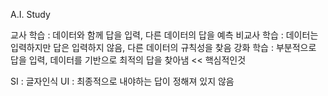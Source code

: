 A.I. Study

교사 학습 : 데이터와 함께 답을 입력, 다른 데이터의 답을 예측
비교사 학습 : 데이터는 입력하지만 답은 입력하지 않음, 다른 데이터의 규칙성을 찾음
강화 학습 : 부분적으로 답을 입력, 데이터를 기반으로 최적의 답을 찾아냄 << 핵심적인것

SI : 글자인식
UI : 최종적으로 내야하는 답이 정해져 있지 않음